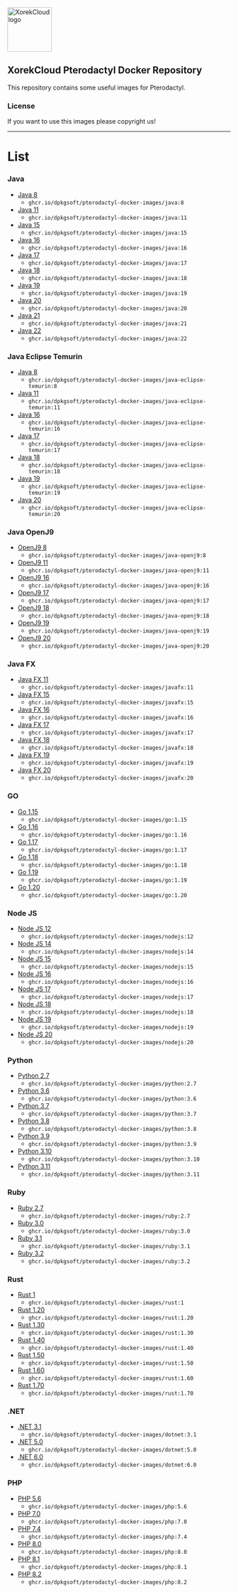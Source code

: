 <img src="https://cdn.dpkgsoft.com/images/xorekcloud/png/logo-white.png" alt="XorekCloud logo" style="height: 100px;"/>

## XorekCloud Pterodactyl Docker Repository
This repository contains some useful images for Pterodactyl.

### License
If you want to use this images please copyright us!

---
# List

### Java
- [Java 8](https://github.com/dpkgsoft/pterodactyl-docker-images/tree/master/java/8)
  - `ghcr.io/dpkgsoft/pterodactyl-docker-images/java:8`
- [Java 11](https://github.com/dpkgsoft/pterodactyl-docker-images/tree/master/java/11)
  - `ghcr.io/dpkgsoft/pterodactyl-docker-images/java:11`
- [Java 15](https://github.com/dpkgsoft/pterodactyl-docker-images/tree/master/java/15)
  - `ghcr.io/dpkgsoft/pterodactyl-docker-images/java:15`
- [Java 16](https://github.com/dpkgsoft/pterodactyl-docker-images/tree/master/java/16)
  - `ghcr.io/dpkgsoft/pterodactyl-docker-images/java:16`
- [Java 17](https://github.com/dpkgsoft/pterodactyl-docker-images/tree/master/java/17)
  - `ghcr.io/dpkgsoft/pterodactyl-docker-images/java:17`
- [Java 18](https://github.com/dpkgsoft/pterodactyl-docker-images/tree/master/java/18)
  - `ghcr.io/dpkgsoft/pterodactyl-docker-images/java:18`
- [Java 19](https://github.com/dpkgsoft/pterodactyl-docker-images/tree/master/java/19)
  - `ghcr.io/dpkgsoft/pterodactyl-docker-images/java:19`
- [Java 20](https://github.com/dpkgsoft/pterodactyl-docker-images/tree/master/java/20)
  - `ghcr.io/dpkgsoft/pterodactyl-docker-images/java:20`
- [Java 21](https://github.com/dpkgsoft/pterodactyl-docker-images/tree/master/java/21)
  - `ghcr.io/dpkgsoft/pterodactyl-docker-images/java:21`
- [Java 22](https://github.com/dpkgsoft/pterodactyl-docker-images/tree/master/java/22)
  - `ghcr.io/dpkgsoft/pterodactyl-docker-images/java:22`


### Java Eclipse Temurin
- [Java 8](https://github.com/dpkgsoft/pterodactyl-docker-images/tree/master/java-eclipse-temurin/8)
  - `ghcr.io/dpkgsoft/pterodactyl-docker-images/java-eclipse-temurin:8`
- [Java 11](https://github.com/dpkgsoft/pterodactyl-docker-images/tree/master/java-eclipse-temurin/11)
  - `ghcr.io/dpkgsoft/pterodactyl-docker-images/java-eclipse-temurin:11`
- [Java 16](https://github.com/dpkgsoft/pterodactyl-docker-images/tree/master/java-eclipse-temurin/16)
  - `ghcr.io/dpkgsoft/pterodactyl-docker-images/java-eclipse-temurin:16`
- [Java 17](https://github.com/dpkgsoft/pterodactyl-docker-images/tree/master/java-eclipse-temurin/17)
  - `ghcr.io/dpkgsoft/pterodactyl-docker-images/java-eclipse-temurin:17`
- [Java 18](https://github.com/dpkgsoft/pterodactyl-docker-images/tree/master/java-eclipse-temurin/18)
  - `ghcr.io/dpkgsoft/pterodactyl-docker-images/java-eclipse-temurin:18`
- [Java 19](https://github.com/dpkgsoft/pterodactyl-docker-images/tree/master/java-eclipse-temurin/19)
  - `ghcr.io/dpkgsoft/pterodactyl-docker-images/java-eclipse-temurin:19`
- [Java 20](https://github.com/dpkgsoft/pterodactyl-docker-images/tree/master/java-eclipse-temurin/20)
  - `ghcr.io/dpkgsoft/pterodactyl-docker-images/java-eclipse-temurin:20`

### Java OpenJ9
- [OpenJ9 8](https://github.com/dpkgsoft/pterodactyl-docker-images/tree/master/java-openj9/8)
  - `ghcr.io/dpkgsoft/pterodactyl-docker-images/java-openj9:8`
- [OpenJ9 11](https://github.com/dpkgsoft/pterodactyl-docker-images/tree/master/java-openj9/11)
  - `ghcr.io/dpkgsoft/pterodactyl-docker-images/java-openj9:11`
- [OpenJ9 16](https://github.com/dpkgsoft/pterodactyl-docker-images/tree/master/java-openj9/16)
  - `ghcr.io/dpkgsoft/pterodactyl-docker-images/java-openj9:16`
- [OpenJ9 17](https://github.com/dpkgsoft/pterodactyl-docker-images/tree/master/java-openj9/17)
  - `ghcr.io/dpkgsoft/pterodactyl-docker-images/java-openj9:17`
- [OpenJ9 18](https://github.com/dpkgsoft/pterodactyl-docker-images/tree/master/java-openj9/18)
  - `ghcr.io/dpkgsoft/pterodactyl-docker-images/java-openj9:18`
- [OpenJ9 19](https://github.com/dpkgsoft/pterodactyl-docker-images/tree/master/java-openj9/19)
  - `ghcr.io/dpkgsoft/pterodactyl-docker-images/java-openj9:19`
- [OpenJ9 20](https://github.com/dpkgsoft/pterodactyl-docker-images/tree/master/java-openj9/20)
  - `ghcr.io/dpkgsoft/pterodactyl-docker-images/java-openj9:20`
  
### Java FX
- [Java FX 11](https://github.com/dpkgsoft/pterodactyl-docker-images/tree/master/javafx/11)
  - `ghcr.io/dpkgsoft/pterodactyl-docker-images/javafx:11`
- [Java FX 15](https://github.com/dpkgsoft/pterodactyl-docker-images/tree/master/javafx/15)
  - `ghcr.io/dpkgsoft/pterodactyl-docker-images/javafx:15`
- [Java FX 16](https://github.com/dpkgsoft/pterodactyl-docker-images/tree/master/javafx/16)
  - `ghcr.io/dpkgsoft/pterodactyl-docker-images/javafx:16`
- [Java FX 17](https://github.com/dpkgsoft/pterodactyl-docker-images/tree/master/javafx/17)
  - `ghcr.io/dpkgsoft/pterodactyl-docker-images/javafx:17`
- [Java FX 18](https://github.com/dpkgsoft/pterodactyl-docker-images/tree/master/javafx/18)
  - `ghcr.io/dpkgsoft/pterodactyl-docker-images/javafx:18`
- [Java FX 19](https://github.com/dpkgsoft/pterodactyl-docker-images/tree/master/javafx/19)
  - `ghcr.io/dpkgsoft/pterodactyl-docker-images/javafx:19`
- [Java FX 20](https://github.com/dpkgsoft/pterodactyl-docker-images/tree/master/javafx/20)
  - `ghcr.io/dpkgsoft/pterodactyl-docker-images/javafx:20`

### GO
- [Go 1.15](https://github.com/dpkgsoft/pterodactyl-docker-images/tree/master/go/1.15)
    - `ghcr.io/dpkgsoft/pterodactyl-docker-images/go:1.15`
- [Go 1.16](https://github.com/dpkgsoft/pterodactyl-docker-images/tree/master/go/1.16)
    - `ghcr.io/dpkgsoft/pterodactyl-docker-images/go:1.16`
- [Go 1.17](https://github.com/dpkgsoft/pterodactyl-docker-images/tree/master/go/1.17)
    - `ghcr.io/dpkgsoft/pterodactyl-docker-images/go:1.17`
- [Go 1.18](https://github.com/dpkgsoft/pterodactyl-docker-images/tree/master/go/1.18)
    - `ghcr.io/dpkgsoft/pterodactyl-docker-images/go:1.18`
- [Go 1.19](https://github.com/dpkgsoft/pterodactyl-docker-images/tree/master/go/1.19)
    - `ghcr.io/dpkgsoft/pterodactyl-docker-images/go:1.19`
- [Go 1.20](https://github.com/dpkgsoft/pterodactyl-docker-images/tree/master/go/1.20)
    - `ghcr.io/dpkgsoft/pterodactyl-docker-images/go:1.20`

### Node JS
- [Node JS 12](https://github.com/dpkgsoft/pterodactyl-docker-images/tree/master/nodejs/12)
    - `ghcr.io/dpkgsoft/pterodactyl-docker-images/nodejs:12`
- [Node JS 14](https://github.com/dpkgsoft/pterodactyl-docker-images/tree/master/nodejs/14)
    - `ghcr.io/dpkgsoft/pterodactyl-docker-images/nodejs:14`
- [Node JS 15](https://github.com/dpkgsoft/pterodactyl-docker-images/tree/master/nodejs/15)
    - `ghcr.io/dpkgsoft/pterodactyl-docker-images/nodejs:15`
- [Node JS 16](https://github.com/dpkgsoft/pterodactyl-docker-images/tree/master/nodejs/16)
    - `ghcr.io/dpkgsoft/pterodactyl-docker-images/nodejs:16`
- [Node JS 17](https://github.com/dpkgsoft/pterodactyl-docker-images/tree/master/nodejs/17)
    - `ghcr.io/dpkgsoft/pterodactyl-docker-images/nodejs:17`
- [Node JS 18](https://github.com/dpkgsoft/pterodactyl-docker-images/tree/master/nodejs/18)
    - `ghcr.io/dpkgsoft/pterodactyl-docker-images/nodejs:18`
- [Node JS 19](https://github.com/dpkgsoft/pterodactyl-docker-images/tree/master/nodejs/19)
    - `ghcr.io/dpkgsoft/pterodactyl-docker-images/nodejs:19`
- [Node JS 20](https://github.com/dpkgsoft/pterodactyl-docker-images/tree/master/nodejs/20)
    - `ghcr.io/dpkgsoft/pterodactyl-docker-images/nodejs:20`

### Python
- [Python 2.7](https://github.com/dpkgsoft/pterodactyl-docker-images/tree/master/python/2.7)
    - `ghcr.io/dpkgsoft/pterodactyl-docker-images/python:2.7`
- [Python 3.6](https://github.com/dpkgsoft/pterodactyl-docker-images/tree/master/python/3.6)
    - `ghcr.io/dpkgsoft/pterodactyl-docker-images/python:3.6`
- [Python 3.7](https://github.com/dpkgsoft/pterodactyl-docker-images/tree/master/python/3.7)
    - `ghcr.io/dpkgsoft/pterodactyl-docker-images/python:3.7`
- [Python 3.8](https://github.com/dpkgsoft/pterodactyl-docker-images/tree/master/python/3.8)
    - `ghcr.io/dpkgsoft/pterodactyl-docker-images/python:3.8`
- [Python 3.9](https://github.com/dpkgsoft/pterodactyl-docker-images/tree/master/python/3.9)
    - `ghcr.io/dpkgsoft/pterodactyl-docker-images/python:3.9`
- [Python 3.10](https://github.com/dpkgsoft/pterodactyl-docker-images/tree/master/python/3.10)
    - `ghcr.io/dpkgsoft/pterodactyl-docker-images/python:3.10`
- [Python 3.11](https://github.com/dpkgsoft/pterodactyl-docker-images/tree/master/python/3.11)
    - `ghcr.io/dpkgsoft/pterodactyl-docker-images/python:3.11`

### Ruby
- [Ruby 2.7](https://github.com/dpkgsoft/pterodactyl-docker-images/tree/master/ruby/2.7)
  - `ghcr.io/dpkgsoft/pterodactyl-docker-images/ruby:2.7`
- [Ruby 3.0](https://github.com/dpkgsoft/pterodactyl-docker-images/tree/master/ruby/3.0)
  - `ghcr.io/dpkgsoft/pterodactyl-docker-images/ruby:3.0`
- [Ruby 3.1](https://github.com/dpkgsoft/pterodactyl-docker-images/tree/master/ruby/3.1)
  - `ghcr.io/dpkgsoft/pterodactyl-docker-images/ruby:3.1`
- [Ruby 3.2](https://github.com/dpkgsoft/pterodactyl-docker-images/tree/master/ruby/3.2)
  - `ghcr.io/dpkgsoft/pterodactyl-docker-images/ruby:3.2`

### Rust
- [Rust 1](https://github.com/dpkgsoft/pterodactyl-docker-images/tree/master/rust/1)
  - `ghcr.io/dpkgsoft/pterodactyl-docker-images/rust:1`
- [Rust 1.20](https://github.com/dpkgsoft/pterodactyl-docker-images/tree/master/rust/1.20)
  - `ghcr.io/dpkgsoft/pterodactyl-docker-images/rust:1.20`
- [Rust 1.30](https://github.com/dpkgsoft/pterodactyl-docker-images/tree/master/rust/1.30)
  - `ghcr.io/dpkgsoft/pterodactyl-docker-images/rust:1.30`
- [Rust 1.40](https://github.com/dpkgsoft/pterodactyl-docker-images/tree/master/rust/1.40)
  - `ghcr.io/dpkgsoft/pterodactyl-docker-images/rust:1.40`
- [Rust 1.50](https://github.com/dpkgsoft/pterodactyl-docker-images/tree/master/rust/1.50)
  - `ghcr.io/dpkgsoft/pterodactyl-docker-images/rust:1.50`
- [Rust 1.60](https://github.com/dpkgsoft/pterodactyl-docker-images/tree/master/rust/1.60)
  - `ghcr.io/dpkgsoft/pterodactyl-docker-images/rust:1.60`
- [Rust 1.70](https://github.com/dpkgsoft/pterodactyl-docker-images/tree/master/rust/1.70)
  - `ghcr.io/dpkgsoft/pterodactyl-docker-images/rust:1.70`

### .NET
- [.NET 3.1](https://github.com/dpkgsoft/pterodactyl-docker-images/tree/master/dotnet/3.1)
  - `ghcr.io/dpkgsoft/pterodactyl-docker-images/dotnet:3.1`
- [.NET 5.0](https://github.com/dpkgsoft/pterodactyl-docker-images/tree/master/dotnet/5.0)
  - `ghcr.io/dpkgsoft/pterodactyl-docker-images/dotnet:5.0`
- [.NET 6.0](https://github.com/dpkgsoft/pterodactyl-docker-images/tree/master/dotnet/6.0)
  - `ghcr.io/dpkgsoft/pterodactyl-docker-images/dotnet:6.0`

### PHP
- [PHP 5.6](https://github.com/dpkgsoft/pterodactyl-docker-images/tree/master/php/5.6)
  - `ghcr.io/dpkgsoft/pterodactyl-docker-images/php:5.6`
- [PHP 7.0](https://github.com/dpkgsoft/pterodactyl-docker-images/tree/master/php/7.0)
  - `ghcr.io/dpkgsoft/pterodactyl-docker-images/php:7.0`
- [PHP 7.4](https://github.com/dpkgsoft/pterodactyl-docker-images/tree/master/php/7.4)
  - `ghcr.io/dpkgsoft/pterodactyl-docker-images/php:7.4`
- [PHP 8.0](https://github.com/dpkgsoft/pterodactyl-docker-images/tree/master/php/8.0)
  - `ghcr.io/dpkgsoft/pterodactyl-docker-images/php:8.0`
- [PHP 8.1](https://github.com/dpkgsoft/pterodactyl-docker-images/tree/master/php/8.1)
  - `ghcr.io/dpkgsoft/pterodactyl-docker-images/php:8.1`
- [PHP 8.2](https://github.com/dpkgsoft/pterodactyl-docker-images/tree/master/php/8.2)
  - `ghcr.io/dpkgsoft/pterodactyl-docker-images/php:8.2`